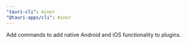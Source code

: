 ```yaml
---
"tauri-cli": minor
"@tauri-apps/cli": minor
---
```


Add commands to add native Android and iOS functionality to plugins.
